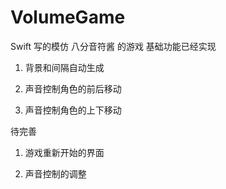# VolumeGame

Swift 写的模仿 八分音符酱 的游戏
基础功能已经实现
 1. 背景和间隔自动生成

 2. 声音控制角色的前后移动

 3. 声音控制角色的上下移动
 
 待完善
 1. 游戏重新开始的界面

 2. 声音控制的调整

